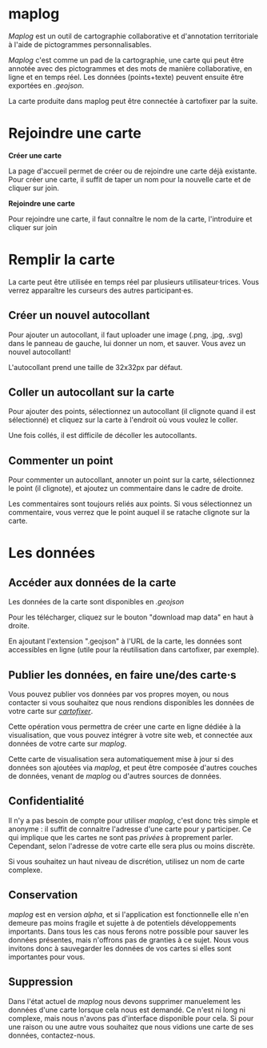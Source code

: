 # maplog

_Maplog_ est un outil de cartographie collaborative et d'annotation territoriale à l'aide de pictogrammes personnalisables.

_Maplog_ c'est comme un pad de la cartographie, une carte qui peut être annotée avec des pictogrammes et des mots de manière collaborative, en ligne et en temps réel. Les données (points+texte) peuvent ensuite être exportées en _.geojson_.

La carte produite dans maplog peut être connectée à cartofixer par la suite.

# Rejoindre une carte

**Créer une carte**

La page d'accueil permet de créer ou de rejoindre une carte déjà existante. Pour créer une carte, il suffit de taper un nom pour la nouvelle carte et de cliquer sur join.

**Rejoindre une carte**

Pour rejoindre une carte, il faut connaître le nom de la carte, l'introduire et cliquer sur join

# Remplir la carte

La carte peut être utilisée en temps réel par plusieurs utilisateur·trices. Vous verrez apparaître les curseurs des autres participant·es.

## Créer un nouvel autocollant

Pour ajouter un autocollant, il faut uploader une image (.png, .jpg, .svg) dans le panneau de gauche, lui donner un nom, et sauver. Vous avez un nouvel autocollant!

L'autocollant prend une taille de 32x32px par défaut.

## Coller un autocollant sur la carte

Pour ajouter des points, sélectionnez un autocollant (il clignote quand il est sélectionné) et cliquez sur la carte à l'endroit où vous voulez le coller.

Une fois collés, il est difficile de décoller les autocollants.

## Commenter un point

Pour commenter un autocollant, annoter un point sur la carte, sélectionnez le point (il clignote), et ajoutez un commentaire dans le cadre de droite.

Les commentaires sont toujours reliés aux points. Si vous sélectionnez un commentaire, vous verrez que le point auquel il se ratache clignote sur la carte.

# Les données

## Accéder aux données de la carte

Les données de la carte sont disponibles en _.geojson_

Pour les télécharger, cliquez sur le bouton "download map data" en haut à droite.

En ajoutant l'extension ".geojson" à l'URL de la carte, les données sont accessibles en ligne (utile pour la réutilisation dans cartofixer, par exemple).

## Publier les données, en faire une/des carte⋅s

Vous pouvez publier vos données par vos propres moyen, ou nous contacter si vous souhaitez que nous rendions disponibles les données de votre carte sur [_cartofixer_](https://cartofixer.be).

Cette opération vous permettra de créer une carte en ligne dédiée à la visualisation, que vous pouvez intégrer à votre site web, et connectée aux données de votre carte sur _maplog_.

Cette carte de visualisation sera automatiquement mise à jour si des données son ajoutées via _maplog_, et peut être composée d'autres couches de données, venant de _maplog_ ou d'autres sources de données.

## Confidentialité

Il n'y a pas besoin de compte pour utiliser _maplog_, c'est donc très simple et anonyme : il suffit de connaitre l'adresse d'une carte pour y participer. Ce qui implique que les cartes ne sont pas _privées_ à proprement parler. Cependant, selon l'adresse de votre carte elle sera plus ou moins discrète.

Si vous souhaitez un haut niveau de discrétion, utilisez un nom de carte complexe.

## Conservation

_maplog_ est en version _alpha_, et si l'application est fonctionnelle elle n'en demeure pas moins fragile et sujette à de potentiels développements importants. Dans tous les cas nous ferons notre possible pour sauver les données présentes, mais n'offrons pas de granties à ce sujet. Nous vous invitons donc à sauvegarder les données de vos cartes si elles sont importantes pour vous.

## Suppression

Dans l'état actuel de _maplog_ nous devons supprimer manuelement les données d'une carte lorsque cela nous est demandé. Ce n'est ni long ni complexe, mais nous n'avons pas d'interface disponible pour cela. Si pour une raison ou une autre vous souhaitez que nous vidions une carte de ses données, contactez-nous.
